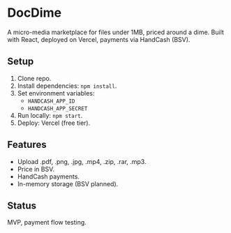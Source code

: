 # DocDime

A micro-media marketplace for files under 1MB, priced around a dime. Built with React, deployed on Vercel, payments via HandCash (BSV).

## Setup

1. Clone repo.
2. Install dependencies: `npm install`.
3. Set environment variables:
   - `HANDCASH_APP_ID`
   - `HANDCASH_APP_SECRET`
4. Run locally: `npm start`.
5. Deploy: Vercel (free tier).

## Features

- Upload .pdf, .png, .jpg, .mp4, .zip, .rar, .mp3.
- Price in BSV.
- HandCash payments.
- In-memory storage (BSV planned).

## Status

MVP, payment flow testing.
